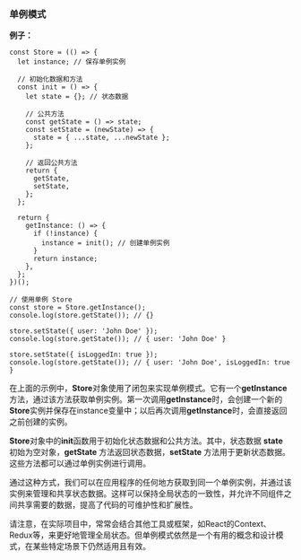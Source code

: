 ### 单例模式

**例子：**

```JS
const Store = (() => {
  let instance; // 保存单例实例

  // 初始化数据和方法
  const init = () => {
    let state = {}; // 状态数据

    // 公共方法
    const getState = () => state;
    const setState = (newState) => {
      state = { ...state, ...newState };
    };

    // 返回公共方法
    return {
      getState,
      setState,
    };
  };

  return {
    getInstance: () => {
      if (!instance) {
        instance = init(); // 创建单例实例
      }
      return instance;
    },
  };
})();

// 使用单例 Store
const store = Store.getInstance();
console.log(store.getState()); // {}

store.setState({ user: 'John Doe' });
console.log(store.getState()); // { user: 'John Doe' }

store.setState({ isLoggedIn: true });
console.log(store.getState()); // { user: 'John Doe', isLoggedIn: true }
```

在上面的示例中，**Store**对象使用了闭包来实现单例模式。它有一个**getInstance**方法，通过该方法获取单例实例。第一次调用**getInstance**时，会创建一个新的**Store**实例并保存在instance变量中；以后再次调用**getInstance**时，会直接返回之前创建的实例。

**Store**对象中的**init**函数用于初始化状态数据和公共方法。其中，状态数据 **state** 初始为空对象，**getState** 方法返回状态数据，**setState** 方法用于更新状态数据。这些方法都可以通过单例实例进行调用。

通过这种方式，我们可以在应用程序的任何地方获取到同一个单例实例，并通过该实例来管理和共享状态数据。这样可以保持全局状态的一致性，并允许不同组件之间共享需要的数据，提高了代码的可维护性和扩展性。

请注意，在实际项目中，常常会结合其他工具或框架，如React的Context、Redux等，来更好地管理全局状态。但单例模式依然是一个有用的概念和设计模式，在某些特定场景下仍然适用且有效。